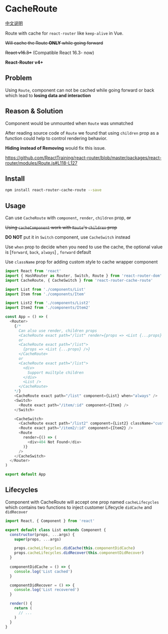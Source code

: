 # CacheRoute

[中文说明](https://github.com/CJY0208/react-router-cache-route/blob/master/README_CN.md)

Route with cache for `react-router` like `keep-alive` in Vue.

~~Will cache the Route **ONLY** while going forward~~

~~React v16.3+~~ (Compatible React 16.3- now)

**React-Router v4+**

## Problem

Using `Route`, component can not be cached while going forward or back which lead to **losing data and interaction**

## Reason & Solution

Component would be unmounted when `Route` was unmatched 

After reading source code of `Route` we found that using `children` prop as a function could help to control rendering behavior.

**Hiding instead of Removing** would fix this issue.

https://github.com/ReactTraining/react-router/blob/master/packages/react-router/modules/Route.js#L118-L127

## Install

```bash
npm install react-router-cache-route --save
```

## Usage

Can use `CacheRoute` with `component`, `render`, `children` prop, ~~or~~

~~Using `cacheComponent` work with `Route`'s `children` prop~~

**DO NOT** put it in `Switch` component, use `CacheSwitch` instead

Use `when` prop to decide when you need to use the cache, the optional value is [`forward`, `back`, `always`] , `forward` default

Use `className` prop for adding custom style to cache wrapper component

```javascript
import React from 'react'
import { HashRouter as Router, Switch, Route } from 'react-router-dom'
import CacheRoute, { CacheSwitch } from 'react-router-cache-route'

import List from './components/List'
import Item from './components/Item'

import List2 from './components/List2'
import Item2 from './components/Item2'

const App = () => (
  <Router>
    {/* 
      Can also use render, children props
      <CacheRoute exact path="/list" render={props => <List {...props} />} />
      or 
      <CacheRoute exact path="/list">
        {props => <List {...props} />}
      </CacheRoute>
      or
      <CacheRoute exact path="/list">
        <div>
          Support muiltple children
        </div>
        <List />
      </CacheRoute>
    */}
    <CacheRoute exact path="/list" component={List} when="always" /> 
    <Switch>
      <Route exact path="/item/:id" component={Item} />
    </Switch>

    <CacheSwitch>
      <CacheRoute exact path="/list2" component={List2} className="custom-style"/>
      <Route exact path="/item2/:id" component={Item2} />
      <Route
        render={() => (
          <div>404 Not Found</div>
        )}
      />
    </CacheSwitch>
  </Router>
)

export default App
```

## Lifecycles

Component with CacheRoute will accept one prop named `cacheLifecycles` which contains two functions to inject customer Lifecycle `didCache` and `didRecover`

```javascript
import React, { Component } from 'react'

export default class List extends Component {
  constructor(props, ...args) {
    super(props, ...args)

    props.cacheLifecycles.didCache(this.componentDidCache)
    props.cacheLifecycles.didRecover(this.componentDidRecover)
  }
  
  componentDidCache = () => {
    console.log('List cached')
  }

  componentDidRecover = () => {
    console.log('List recovered')
  }

  render() {
    return (
      // ...
    )
  }
}

```

